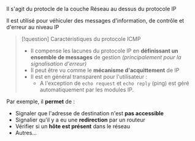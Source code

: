 
Il s'agit du protocle de la couche Réseau au dessus du protocole IP

Il est utilisé pour véhiculer des messages d'information, de contrôle et d'erreur au niveau IP

>[!question] Caractéristiques du protocole ICMP
>- Il compense les lacunes du protocole IP en **définissant un ensemble de messages** de gestion *(principalement pour la signalisation d'erreur)*
>- Il peut être vu comme le **mécanisme d'acquittement** de IP
>- Il est en général transparent pour l'utilisateur :
>	- A l'exception de `echo request` et `echo reply` (ping) est géré automatiquement par les modules IP.

Par exemple, il **permet** de :

- Signaler que l'adresse de destination n'est **pas accessible**
- Signalier qu'il y a eu une **redirection** par un routeur
- Vérifier si un **hôte est présent** dans le réseau
- Autres...